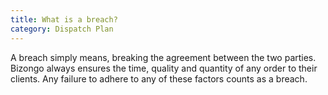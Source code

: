 ```yaml
---
title: What is a breach?
category: Dispatch Plan
---
```

A breach simply means, breaking the agreement between the two parties. Bizongo always ensures the time, quality and quantity of any order to their clients. Any failure to adhere to any of these factors counts as a breach.